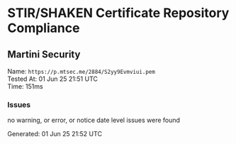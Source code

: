 # STIR/SHAKEN Certificate Repository Compliance

## Martini Security

Name: `https://p.mtsec.me/2884/S2yy9Evmviui.pem`\
Tested At: 01 Jun 25 21:51 UTC\
Time: 151ms

### Issues

no warning, or error, or notice date level issues were found

Generated: 01 Jun 25 21:52 UTC